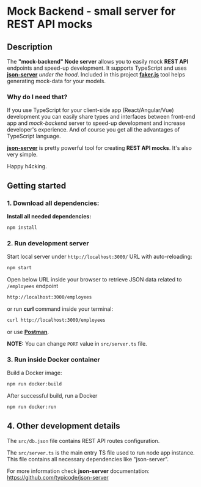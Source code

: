# Mock Backend - small server for REST API mocks 

## Description
The **"mock-backend" Node server** allows you to easily mock **REST API** endpoints and speed-up development. It supports TypeScript and uses **[json-server](https://github.com/typicode/json-server)** _under the hood_. Included in this project **[faker.js](https://github.com/marak/Faker.js/)** tool helps generating mock-data for your models.

### Why do I need that?
If you use TypeScript for your client-side app (React/Angular/Vue) development you can easily share types and interfaces between front-end app and *mock-backend* server to speed-up development and increase developer's experience. And of course you get all the advantages of TypeScript language.


 **[json-server](https://github.com/typicode/json-server)** is pretty powerful tool for creating **REST API mocks**. It's also very simple.



Happy h4cking.

## Getting started

### 1. Download all dependencies:

**Install all needed dependencies:**
```bash
npm install
```

### 2. Run development server
Start local server under `http://localhost:3000/` URL with auto-reloading:

```bash
npm start
```

Open below URL inside your browser to retrieve JSON data related to `/employees` endpoint
```bash
http://localhost:3000/employees
```
or run **curl** command inside your terminal:
```bash
curl http://localhost:3000/employees
```
or use **[Postman](https://www.getpostman.com/)**.

**NOTE:** You can change `PORT` value in `src/server.ts` file.

### 3. Run inside Docker container

Build a Docker image:

```bash
npm run docker:build 
```

After successful build, run a Docker

```bash
npm run docker:run 
```


## 4. Other development details

The `src/db.json` file contains REST API routes configuration. 

The `src/server.ts` is the main entry TS file used to run node app instance. This file contains all necessary dependencies like "json-server". 

For more information check **json-server** documentation:
https://github.com/typicode/json-server
